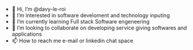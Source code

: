 - 👋 Hi, I’m @davy-le-roi
- 👀 I’m interested in software develoment and technology inputing 
- 🌱 I’m currently learning Full stack Software engeneering
- 💞️ I’m looking to collaborate on developing service giving softwares and applications
- 📫 How to reach me e-mail or linkedin chat space

<!---
davy-le-roi/davy-le-roi is a ✨ special ✨ repository because its `README.md` (this file) appears on your GitHub profile.
You can click the Preview link to take a look at your changes.
--->
